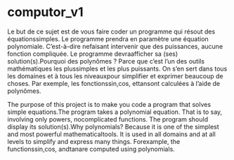 # computor_v1

Le but de ce sujet est de vous faire coder un programme qui résout des équationssimples. Le programme prendra en paramètre une équation polynomiale. C’est-à-dire nefaisant intervenir que des puissances, aucune fonction compliquée. Le programme devraafficher sa (ses) solution(s).Pourquoi des polynômes ? Parce que c’est l’un des outils mathématiques les plussimples et les plus puissants. On s’en sert dans tous les domaines et à tous les niveauxpour simplifier et exprimer beaucoup de choses. Par exemple, les fonctionssin,cos, ettansont calculées à l’aide de polynômes.

The purpose of this project is to make you code a program that solves simple equations.The program takes a polynomial equation.  That is to say, involving only powers, nocomplicated functions. The program should display its solution(s).Why polynomials? Because it is one of the simplest and most powerful mathematicaltools. It is used in all domains and at all levels to simplify and express many things. Forexample, the functionssin,cos, andtanare computed using polynomials.
